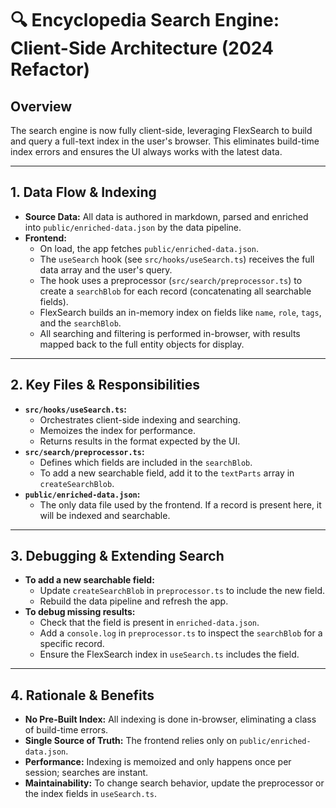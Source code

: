 # 🔍 Encyclopedia Search Engine: Client-Side Architecture (2024 Refactor)

## Overview

The search engine is now fully client-side, leveraging FlexSearch to build and query a full-text index in the user's browser. This eliminates build-time index errors and ensures the UI always works with the latest data.

---

## 1. Data Flow & Indexing

- **Source Data:** All data is authored in markdown, parsed and enriched into `public/enriched-data.json` by the data pipeline.
- **Frontend:**
  - On load, the app fetches `public/enriched-data.json`.
  - The `useSearch` hook (see `src/hooks/useSearch.ts`) receives the full data array and the user's query.
  - The hook uses a preprocessor (`src/search/preprocessor.ts`) to create a `searchBlob` for each record (concatenating all searchable fields).
  - FlexSearch builds an in-memory index on fields like `name`, `role`, `tags`, and the `searchBlob`.
  - All searching and filtering is performed in-browser, with results mapped back to the full entity objects for display.

---

## 2. Key Files & Responsibilities

- **`src/hooks/useSearch.ts`:**
  - Orchestrates client-side indexing and searching.
  - Memoizes the index for performance.
  - Returns results in the format expected by the UI.
- **`src/search/preprocessor.ts`:**
  - Defines which fields are included in the `searchBlob`.
  - To add a new searchable field, add it to the `textParts` array in `createSearchBlob`.
- **`public/enriched-data.json`:**
  - The only data file used by the frontend. If a record is present here, it will be indexed and searchable.

---

## 3. Debugging & Extending Search

- **To add a new searchable field:**
  - Update `createSearchBlob` in `preprocessor.ts` to include the new field.
  - Rebuild the data pipeline and refresh the app.
- **To debug missing results:**
  - Check that the field is present in `enriched-data.json`.
  - Add a `console.log` in `preprocessor.ts` to inspect the `searchBlob` for a specific record.
  - Ensure the FlexSearch index in `useSearch.ts` includes the field.

---

## 4. Rationale & Benefits

- **No Pre-Built Index:** All indexing is done in-browser, eliminating a class of build-time errors.
- **Single Source of Truth:** The frontend relies only on `public/enriched-data.json`.
- **Performance:** Indexing is memoized and only happens once per session; searches are instant.
- **Maintainability:** To change search behavior, update the preprocessor or the index fields in `useSearch.ts`.


